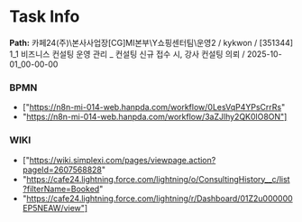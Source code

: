 # Task Info

**Path:** 카페24(주)\본사사업장\[CG]MI본부\Y쇼핑센터팀\운영2 / kykwon / [351344] 1_1 비즈니스 컨설팅 운영 관리 _ 컨설팅 신규 접수 시, 강사 컨설팅 의뢰 / 2025-10-01_00-00-00

### BPMN
- ["https://n8n-mi-014-web.hanpda.com/workflow/0LesVqP4YPsCrrRs"
- "https://n8n-mi-014-web.hanpda.com/workflow/3aZJlhy2QK0lO8ON"]

### WIKI
- ["https://wiki.simplexi.com/pages/viewpage.action?pageId=2607568828"
- "https://cafe24.lightning.force.com/lightning/o/ConsultingHistory__c/list?filterName=Booked"
- "https://cafe24.lightning.force.com/lightning/r/Dashboard/01Z2u000000EP5NEAW/view"]

